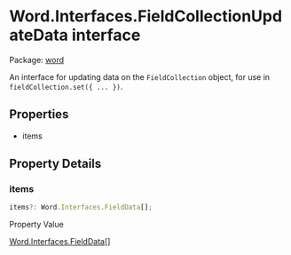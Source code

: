 # Word.Interfaces.FieldCollectionUpdateData interface

Package: [word](/en-us/javascript/api/word)

An interface for updating data on the `FieldCollection` object, for use in `fieldCollection.set({ ... })`.

## Properties

- items

## Property Details

### items

```typescript
items?: Word.Interfaces.FieldData[];
```

Property Value

[Word.Interfaces.FieldData](/en-us/javascript/api/word/word.interfaces.fielddata)[]